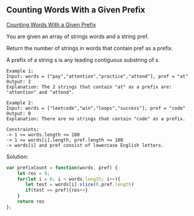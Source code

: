 ## Counting Words With a Given Prefix
[ Counting Words With a Given Prefix ](https://leetcode.com/problems/counting-words-with-a-given-prefix/)

You are given an array of strings words and a string pref.

Return the number of strings in words that contain pref as a prefix.

A prefix of a string s is any leading contiguous substring of s.

```
Example 1:
Input: words = ["pay","attention","practice","attend"], pref = "at"
Output: 2
Explanation: The 2 strings that contain "at" as a prefix are: "attention" and "attend".

Example 2:
Input: words = ["leetcode","win","loops","success"], pref = "code"
Output: 0
Explanation: There are no strings that contain "code" as a prefix.

Constraints:
-> 1 <= words.length <= 100
-> 1 <= words[i].length, pref.length <= 100
-> words[i] and pref consist of lowercase English letters.
```

Solution:
```js
var prefixCount = function(words, pref) {
    let res = 0;
    for(let i = 0; i < words.length; i++){
       let test = words[i].slice(0,pref.length)
       if(test == pref){res++}
    }
    return res
};
```
